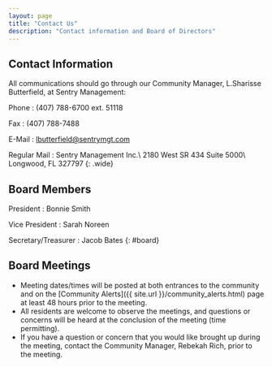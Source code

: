 ```yaml
---
layout: page
title: "Contact Us"
description: "Contact information and Board of Directors"
---
```


## Contact Information

All communications should go through our Community Manager, L.Sharisse Butterfield, at Sentry Management:

Phone
: (407) 788-6700 ext. 51118

Fax
: (407) 788-7488

E-Mail
: <lbutterfield@sentrymgt.com>

Regular Mail
: Sentry Management Inc.\\
2180 West SR 434 Suite 5000\\
Longwood, FL 327797
{: .wide}

## Board Members

President
: Bonnie Smith

Vice President
: Sarah Noreen

Secretary/Treasurer
: Jacob Bates
{: #board}

## Board Meetings

* Meeting dates/times will be posted at both entrances to the community and on the [Community Alerts]({{ site.url }}/community_alerts.html) page at least 48 hours prior to the meeting.
* All residents are welcome to observe the meetings, and questions or concerns will be heard at the conclusion of the meeting (time permitting).
* If you have a question or concern that you would like brought up during the meeting, contact the Community Manager, Rebekah Rich, prior to the meeting.

